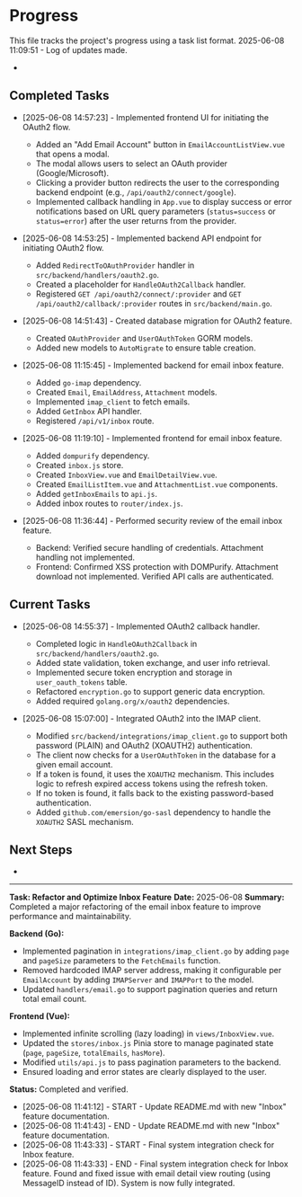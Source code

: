 # Progress

This file tracks the project's progress using a task list format.
2025-06-08 11:09:51 - Log of updates made.

*

## Completed Tasks

* [2025-06-08 14:57:23] - Implemented frontend UI for initiating the OAuth2 flow.
  * Added an "Add Email Account" button in `EmailAccountListView.vue` that opens a modal.
  * The modal allows users to select an OAuth provider (Google/Microsoft).
  * Clicking a provider button redirects the user to the corresponding backend endpoint (e.g., `/api/oauth2/connect/google`).
  * Implemented callback handling in `App.vue` to display success or error notifications based on URL query parameters (`status=success` or `status=error`) after the user returns from the provider.
* [2025-06-08 14:53:25] - Implemented backend API endpoint for initiating OAuth2 flow.
  * Added `RedirectToOAuthProvider` handler in `src/backend/handlers/oauth2.go`.
  * Created a placeholder for `HandleOAuth2Callback` handler.
  * Registered `GET /api/oauth2/connect/:provider` and `GET /api/oauth2/callback/:provider` routes in `src/backend/main.go`.
* [2025-06-08 14:51:43] - Created database migration for OAuth2 feature.
  * Created `OAuthProvider` and `UserOAuthToken` GORM models.
  * Added new models to `AutoMigrate` to ensure table creation.
* [2025-06-08 11:15:45] - Implemented backend for email inbox feature.
  * Added `go-imap` dependency.
  * Created `Email`, `EmailAddress`, `Attachment` models.
  * Implemented `imap_client` to fetch emails.
  * Added `GetInbox` API handler.
  * Registered `/api/v1/inbox` route.

* [2025-06-08 11:19:10] - Implemented frontend for email inbox feature.
  * Added `dompurify` dependency.
  * Created `inbox.js` store.
  * Created `InboxView.vue` and `EmailDetailView.vue`.
  * Created `EmailListItem.vue` and `AttachmentList.vue` components.
  * Added `getInboxEmails` to `api.js`.
  * Added inbox routes to `router/index.js`.
* [2025-06-08 11:36:44] - Performed security review of the email inbox feature.
  * Backend: Verified secure handling of credentials. Attachment handling not implemented.
  * Frontend: Confirmed XSS protection with DOMPurify. Attachment download not implemented. Verified API calls are authenticated.
## Current Tasks

* [2025-06-08 14:55:37] - Implemented OAuth2 callback handler.
  * Completed logic in `HandleOAuth2Callback` in `src/backend/handlers/oauth2.go`.
  * Added state validation, token exchange, and user info retrieval.
  * Implemented secure token encryption and storage in `user_oauth_tokens` table.
  * Refactored `encryption.go` to support generic data encryption.
  * Added required `golang.org/x/oauth2` dependencies.
 
 * [2025-06-08 15:07:00] - Integrated OAuth2 into the IMAP client.
   * Modified `src/backend/integrations/imap_client.go` to support both password (PLAIN) and OAuth2 (XOAUTH2) authentication.
   * The client now checks for a `UserOAuthToken` in the database for a given email account.
   * If a token is found, it uses the `XOAUTH2` mechanism. This includes logic to refresh expired access tokens using the refresh token.
   * If no token is found, it falls back to the existing password-based authentication.
   * Added `github.com/emersion/go-sasl` dependency to handle the `XOAUTH2` SASL mechanism.
 
 ## Next Steps
 
 *
 ---
 **Task: Refactor and Optimize Inbox Feature**
**Date:** 2025-06-08
**Summary:**
Completed a major refactoring of the email inbox feature to improve performance and maintainability.

**Backend (Go):**
- Implemented pagination in `integrations/imap_client.go` by adding `page` and `pageSize` parameters to the `FetchEmails` function.
- Removed hardcoded IMAP server address, making it configurable per `EmailAccount` by adding `IMAPServer` and `IMAPPort` to the model.
- Updated `handlers/email.go` to support pagination queries and return total email count.

**Frontend (Vue):**
- Implemented infinite scrolling (lazy loading) in `views/InboxView.vue`.
- Updated the `stores/inbox.js` Pinia store to manage paginated state (`page`, `pageSize`, `totalEmails`, `hasMore`).
- Modified `utils/api.js` to pass pagination parameters to the backend.
- Ensured loading and error states are clearly displayed to the user.

**Status:** Completed and verified.
- [2025-06-08 11:41:12] - START - Update README.md with new "Inbox" feature documentation.
- [2025-06-08 11:41:43] - END - Update README.md with new "Inbox" feature documentation.
- [2025-06-08 11:43:33] - START - Final system integration check for Inbox feature.
- [2025-06-08 11:43:33] - END - Final system integration check for Inbox feature. Found and fixed issue with email detail view routing (using MessageID instead of ID). System is now fully integrated.